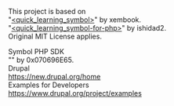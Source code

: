 This project is based on  
"[<quick_learning_symbol>](https://github.com/xembook/quick_learning_symbol)" by xembook.  
"[<quick_learning_symbol-for-php>](https://github.com/ishidad2/quick_learning_symbol-for-php)" by ishidad2.  
Original MIT License applies.  
  

Symbol PHP SDK  
"[<symbol-sdk-php>](https://github.com/symbol-blockchain-community/symbol-sdk-php)" by 0x070696E65.  
Drupal  
https://new.drupal.org/home  
Examples for Developers  
https://www.drupal.org/project/examples  

